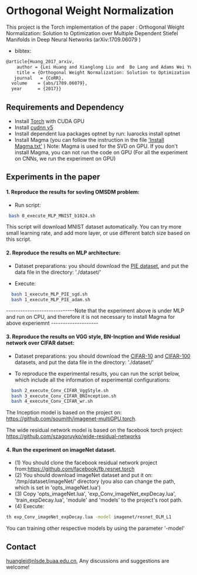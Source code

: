 Orthogonal Weight Normalization
======================================

This project is the Torch implementation of the paper : Orthogonal Weight Normalization: Solution to Optimization over Multiple Dependent Stiefel Manifolds in Deep Neural Networks (arXiv:1709.06079 )
* bibtex:
```Bash
@article{Huang_2017_arxiv,
    author = {Lei Huang and Xianglong Liu and  Bo Lang and Adams Wei Yu and Bo Li},
    title = {Orthogonal Weight Normalization: Solution to Optimization over Multiple Dependent Stiefel Manifolds in Deep Neural Networks},
   journal   = {CoRR},
  volume    = {abs/1709.06079},
  year      = {2017}}
 ```
 
## Requirements and Dependency
* Install [Torch](http://torch.ch) with CUDA GPU
* Install [cudnn v5](http://torch.ch)
* Install dependent lua packages optnet by run:
luarocks install optnet
* Install Magma (you can follow the instruction in the file  ['Install Magma.txt'](./Install_Magga.txt) )
	Note: Magma is used for the SVD on GPU. If you don't install Magma, you can not run the code on GPU (For all the experiment on CNNs, we run the experiment on GPU)

## Experiments in the paper

#### 1.  Reproduce the results for sovling OMSDM problem:

*	Run script:
```Bash
 bash 0_execute_MLP_MNIST_b1024.sh
 ```
This script will download MNIST dataset automatically.
You can try more small learning rate, and add more layer, or use different batch size based on this script.
	
#### 2. Reproduce the results on MLP architecture:
* Dataset preparations: you should download the [PIE dataset](https://www.dropbox.com/sh/5pkrtv02wemqxzp/AADlVOs3vDMOEsOpRFa20Uqha?dl=0), and put the data file in the directory: './dataset/'

* Execute:
```Bash
  bash 1_execute_MLP_PIE_sgd.sh   
  bash 1_execute_MLP_PIE_adam.sh
 ```
-----------------------------Note that the experiment above is under MLP and run on CPU, and therefore it is not necessary to install Magma for above experiemnt --------------------
 
#### 3. Reproduce the results on VGG style, BN-Incption and Wide residual network over CIFAR datset: 

 *	Dataset preparations: you should download the [CIFAR-10](https://yadi.sk/d/eFmOduZyxaBrT) and [CIFAR-100](https://yadi.sk/d/ZbiXAegjxaBcM) datasets, and put the data file in the directory: './dataset/' 
 

  *	To reproduce the experimental results, you can run the script below, which include all the information of experimental configurations: 
```Bash
  bash 2_execute_Conv_CIFAR_VggStyle.sh  
  bash 3_execute_Conv_CIFAR_BNInception.sh 
  bash 4_execute_Conv_CIFAR_wr.sh  
 ```
 The Inception model is based on the project on: https://github.com/soumith/imagenet-multiGPU.torch.

The wide residual network model is based on the facebook torch project: https://github.com/szagoruyko/wide-residual-networks


#### 4. Run the experiment on imageNet dataset. 

 *  (1) You should clone the facebook residual network project from:https://github.com/facebook/fb.resnet.torch
 *  (2) You should download imageNet dataset and put it on: '/tmp/dataset/imageNet/' directory (you also can change the path, which is set in 'opts_imageNet.lua')
 *  (3) Copy  'opts_imageNet.lua', 'exp_Conv_imageNet_expDecay.lua', 'train_expDecay.lua', 'module' and 'models' to the project's root path.
 *  (4)	Execute: 
```Bash
th exp_Conv_imageNet_expDecay.lua -model imagenet/resnet_OLM_L1
 ```
You can training other respective models by using the parameter '-model'

## Contact
huanglei@nlsde.buaa.edu.cn, Any discussions and suggestions are welcome!

